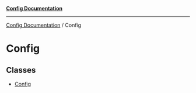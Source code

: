 [**Config Documentation**](../README.md)

***

[Config Documentation](../README.md) / Config

# Config

## Classes

- [Config](classes/Config.md)
